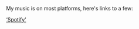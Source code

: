 

My music is on most platforms, here's links to a few:

[‘Spotify’](https://open.spotify.com/artist/7tcbyFvckHmYOFB2iwwDbR?si=CmZWXvyFQMe7m1-zYUU4GQ)


  <div style="height: 1em"> </div>
